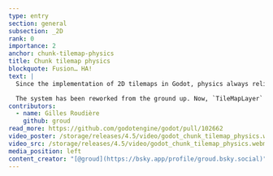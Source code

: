 ```yaml
---
type: entry
section: general
subsection: _2D
rank: 0
importance: 2
anchor: chunk-tilemap-physics
title: Chunk tilemap physics
blockquote: Fusion… HA!
text: |
  Since the implementation of 2D tilemaps in Godot, physics always relied on the concept of "one tile, one body". While it works for most games, it can easily lead to performance issues on 2D scenes relying on physics as the number of bodies is extremely wasteful.

  The system has been reworked from the ground up. Now, `TileMapLayer` physics merge cell shapes into bigger collision shapes, whenever possible.
contributors:
  - name: Gilles Roudière
    github: groud
read_more: https://github.com/godotengine/godot/pull/102662
video_poster: /storage/releases/4.5/video/godot_chunk_tilemap_physics.webp
video_src: /storage/releases/4.5/video/godot_chunk_tilemap_physics.webm
media_position: left
content_creator: "[@groud](https://bsky.app/profile/groud.bsky.social)"
---
```

